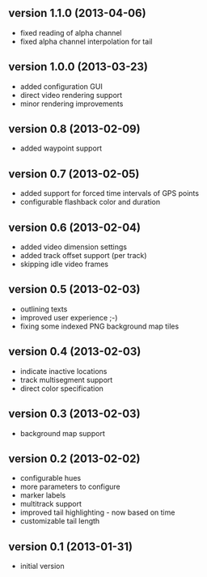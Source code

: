 version 1.1.0 (2013-04-06)
--------------------------
* fixed reading of alpha channel
* fixed alpha channel interpolation for tail

version 1.0.0 (2013-03-23)
-------------------------- 
* added configuration GUI
* direct video rendering support
* minor rendering improvements

version 0.8 (2013-02-09)
------------------------ 
* added waypoint support

version 0.7 (2013-02-05)
------------------------
* added support for forced time intervals of GPS points
* configurable flashback color and duration

version 0.6 (2013-02-04)
------------------------
* added video dimension settings
* added track offset support (per track)
* skipping idle video frames

version 0.5 (2013-02-03)
------------------------
* outlining texts
* improved user experience ;-)
* fixing some indexed PNG background map tiles

version 0.4 (2013-02-03)
------------------------
* indicate inactive locations
* track multisegment support
* direct color specification

version 0.3 (2013-02-03)
------------------------
* background map support

version 0.2 (2013-02-02)
------------------------
* configurable hues
* more parameters to configure
* marker labels
* multitrack support
* improved tail highlighting - now based on time
* customizable tail length

version 0.1 (2013-01-31)
------------------------
* initial version

